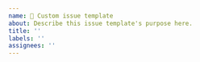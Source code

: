 ```yaml
---
name: 🔨 Custom issue template
about: Describe this issue template's purpose here.
title: ''
labels: ''
assignees: ''
---
```



